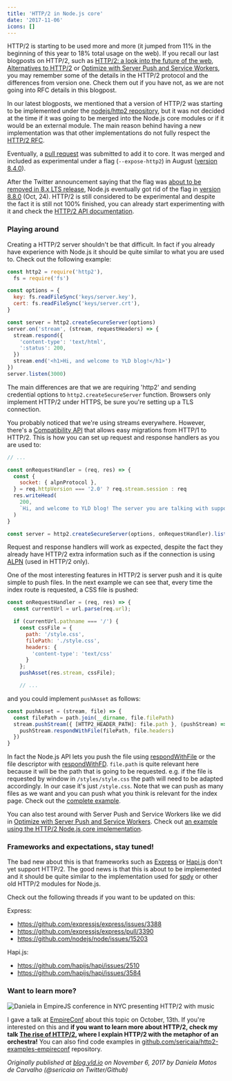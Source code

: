 ```yaml
---
title: 'HTTP/2 in Node.js core'
date: '2017-11-06'
icons: []
---
```


HTTP/2 is starting to be used more and more (it jumped from 11% in the beginning of this year to 18% total usage on the web). If you recall our last blogposts on HTTP/2, such as [HTTP/2: a look into the future of the web](/blog/2017-01-10/http-2-a-look-into-the-future-of-the-web), [Alternatives to HTTP/2](/blog/2017-02-08/alternatives-to-http-2) or [Optimize with Server Push and Service Workers](/blog/2017-03-01/optimize-with-http-2-server-push-and-service-workers), you may remember some of the details in the HTTP/2 protocol and the differences from version one. Check them out if you have not, as we are not going into RFC details in this blogpost.

In our latest blogposts, we mentioned that a version of HTTP/2 was starting to be implemented under the [nodejs/http2 repository](https://github.com/nodejs/http2), but it was not decided at the time if it was going to be merged into the Node.js core modules or if it would be an external module. The main reason behind having a new implementation was that other implementations do not fully respect the [HTTP/2 RFC](https://tools.ietf.org/html/rfc7540).

Eventually, a [pull request](https://github.com/nodejs/node/pull/14239) was submitted to add it to core. It was merged and included as experimental under a flag (`--expose-http2`) in August ([version 8.4.0](https://github.com/nodejs/node/blob/master/doc/changelogs/CHANGELOG_V8.md#2017-08-15-version-840-current-addaleax)).

After the Twitter announcement saying that the flag was [about to be removed in 8.x LTS release](https://twitter.com/MylesBorins/status/920707800719921156), Node.js eventually got rid of the flag in [version 8.8.0](https://nodejs.org/en/blog/release/v8.8.0/) (Oct, 24). HTTP/2 is still considered to be experimental and despite the fact it is still not 100% finished, you can already start experimenting with it and check the [HTTP/2 API documentation](https://nodejs.org/api/http2.html).

### Playing around

Creating a HTTP/2 server shouldn't be that difficult. In fact if you already have experience with Node.js it should be quite similar to what you are used to. Check out the following example:

```js
const http2 = require('http2'),
  fs = require('fs')

const options = {
  key: fs.readFileSync('keys/server.key'),
  cert: fs.readFileSync('keys/server.crt'),
}

const server = http2.createSecureServer(options)
server.on('stream', (stream, requestHeaders) => {
  stream.respond({
    'content-type': 'text/html',
    ':status': 200,
  })
  stream.end('<h1>Hi, and welcome to YLD blog!</h1>')
})
server.listen(3000)
```

The main differences are that we are requiring 'http2' and sending credential options to `http2.createSecureServer` function. Browsers only implement HTTP/2 under HTTPS, be sure you're setting up a TLS connection.

You probably noticed that we're using streams everywhere. However, there's a [Compatibility API](https://nodejs.org/api/http2.html#http2_compatibility_api) that allows easy migrations from HTTP/1 to HTTP/2. This is how you can set up request and response handlers as you are used to:

```js
// ...

const onRequestHandler = (req, res) => {
  const {
    socket: { alpnProtocol },
  } = req.httpVersion === '2.0' ? req.stream.session : req
  res.writeHead(
    200,
    `Hi, and welcome to YLD blog! The server you are talking with supports ${alpnProtocol} `
  )
}

const server = http2.createSecureServer(options, onRequestHandler).listen(3000)
```

Request and response handlers will work as expected, despite the fact they already have HTTP/2 extra information such as if the connection is using [ALPN](https://tools.ietf.org/html/rfc7301) (used in HTTP/2 only).

One of the most interesting features in HTTP/2 is server push and it is quite simple to push files. In the next example we can see that, every time the index route is requested, a CSS file is pushed:

```js
const onRequestHandler = (req, res) => {
  const currentUrl = url.parse(req.url);

  if (currentUrl.pathname === '/') {
    const cssFile = {
      path: '/style.css',
      filePath: './style.css',
      headers: {
        'content-type': 'text/css'
      }
    };
    pushAsset(res.stream, cssFile);

    // ...
```

and you could implement `pushAsset` as follows:

```js
const pushAsset = (stream, file) => {
  const filePath = path.join(__dirname, file.filePath)
  stream.pushStream({ [HTTP2_HEADER_PATH]: file.path }, (pushStream) => {
    pushStream.respondWithFile(filePath, file.headers)
  })
}
```

In fact the Node.js API lets you push the file using [respondWithFile](https://nodejs.org/api/http2.html#http2_http2stream_respondwithfile_path_headers_options) or the file descriptor with [respondWithFD](https://nodejs.org/api/http2.html#http2_http2stream_respondwithfd_fd_headers_options). `file.path` is quite relevant here because it will be the path that is going to be requested. e.g. if the file is requested by window in `/styles/style.css` the path will need to be adapted accordingly. In our case it's just `/style.css`. Note that we can push as many files as we want and you can push what you think is relevant for the index page. Check out the [complete example](https://github.com/sericaia/http2-examples-empireconf/tree/master/04-server-push).

You can also test around with Server Push and Service Workers like we did in [Optimize with Server Push and Service Workers](/blog/2017-03-01/optimize-with-http-2-server-push-and-service-workers). Check out [an example using the HTTP/2 Node.js core implementation](https://github.com/sericaia/http2-examples-empireconf/tree/master/07-server-push-service-workers).

### Frameworks and expectations, stay tuned!

The bad new about this is that frameworks such as [Express](https://expressjs.com/) or [Hapi.js](https://hapijs.com) don't yet support HTTP/2. The good news is that this is about to be implemented and it should be quite similar to the implementation used for [spdy](https://www.npmjs.com/package/spdy) or other old HTTP/2 modules for Node.js.

Check out the following threads if you want to be updated on this:

Express:

- https://github.com/expressjs/express/issues/3388
- https://github.com/expressjs/express/pull/3390
- https://github.com/nodejs/node/issues/15203

Hapi.js:

- https://github.com/hapijs/hapi/issues/2510
- https://github.com/hapijs/hapi/issues/3584

### Want to learn more?

![Daniela in EmpireJS conference in NYC presenting HTTP/2 with music](https://user-images.githubusercontent.com/1150553/32338096-b5cfc0ac-bfeb-11e7-9493-5598342b125a.png)

I gave a talk at [EmpireConf](http://2017.empireconf.org/) about this topic on October, 13th. If you're interested on this and **if you want to learn more about HTTP/2, check my talk [The rise of HTTP/2](https://www.youtube.com/watch?v=yToHjxhCeYM), where I explain HTTP/2 with the metaphor of an orchestra!** You can also find code examples in [github.com/sericaia/http2-examples-empireconf](https://github.com/sericaia/http2-examples-empireconf) repository.

_Originally published at [blog.yld.io](https://blog.yld.io/) on November 6, 2017 by Daniela Matos de Carvalho (@sericaia on Twitter/Github)_
